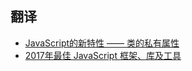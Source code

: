 ## 翻译
* [JavaScript的新特性 —— 类的私有属性](/private_field.html)
* [2017年最佳 JavaScript 框架、库及工具](/top-javascript-frameworks-libraries-tools-use.md.html)